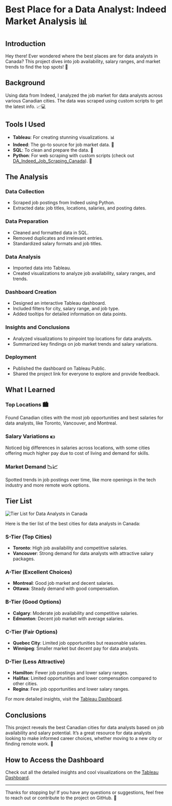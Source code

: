 # Best Place for a Data Analyst: Indeed Market Analysis 📊

## Introduction
Hey there! Ever wondered where the best places are for data analysts in Canada? This project dives into job availability, salary ranges, and market trends to find the top spots! 🌟

## Background
Using data from Indeed, I analyzed the job market for data analysts across various Canadian cities. The data was scraped using custom scripts to get the latest info. 📈💻

## Tools I Used
- **Tableau**: For creating stunning visualizations. 📊
- **Indeed**: The go-to source for job market data. 🏢
- **SQL**: To clean and prepare the data. 🧹
- **Python**: For web scraping with custom scripts (check out [DA_Indeed_Job_Scraping_Canada](https://github.com/MadGrib/DA_Indeed_Job_Scraping_Canada)). 🐍

## The Analysis
### Data Collection
- Scraped job postings from Indeed using Python.
- Extracted data: job titles, locations, salaries, and posting dates.

### Data Preparation
- Cleaned and formatted data in SQL.
- Removed duplicates and irrelevant entries.
- Standardized salary formats and job titles.

### Data Analysis
- Imported data into Tableau.
- Created visualizations to analyze job availability, salary ranges, and trends.

### Dashboard Creation
- Designed an interactive Tableau dashboard.
- Included filters for city, salary range, and job type.
- Added tooltips for detailed information on data points.

### Insights and Conclusions
- Analyzed visualizations to pinpoint top locations for data analysts.
- Summarized key findings on job market trends and salary variations.

### Deployment
- Published the dashboard on Tableau Public.
- Shared the project link for everyone to explore and provide feedback.

## What I Learned
### Top Locations 🏙️
Found Canadian cities with the most job opportunities and best salaries for data analysts, like Toronto, Vancouver, and Montreal.

### Salary Variations 💵
Noticed big differences in salaries across locations, with some cities offering much higher pay due to cost of living and demand for skills.

### Market Demand 📉📈
Spotted trends in job postings over time, like more openings in the tech industry and more remote work options.

## Tier List
![Tier List for Data Analysts in Canada](https://github.com/YourUsername/YourRepositoryName/raw/main/path/to/image.png)

Here is the tier list of the best cities for data analysts in Canada:

### S-Tier (Top Cities)
- **Toronto**: High job availability and competitive salaries.
- **Vancouver**: Strong demand for data analysts with attractive salary packages.

### A-Tier (Excellent Choices)
- **Montreal**: Good job market and decent salaries.
- **Ottawa**: Steady demand with good compensation.

### B-Tier (Good Options)
- **Calgary**: Moderate job availability and competitive salaries.
- **Edmonton**: Decent job market with average salaries.

### C-Tier (Fair Options)
- **Quebec City**: Limited job opportunities but reasonable salaries.
- **Winnipeg**: Smaller market but decent pay for data analysts.

### D-Tier (Less Attractive)
- **Hamilton**: Fewer job postings and lower salary ranges.
- **Halifax**: Limited opportunities and lower compensation compared to other cities.
- **Regina**: Few job opportunities and lower salary ranges.

For more detailed insights, visit the [Tableau Dashboard](https://public.tableau.com/app/profile/andrii.hryn/viz/BestPlaceforaDataAnalystIndeedMarketAnalysis/Dashboard32).

## Conclusions
This project reveals the best Canadian cities for data analysts based on job availability and salary potential. It’s a great resource for data analysts looking to make informed career choices, whether moving to a new city or finding remote work. 🌟

## How to Access the Dashboard
Check out all the detailed insights and cool visualizations on the [Tableau Dashboard](https://public.tableau.com/app/profile/andrii.hryn/viz/BestPlaceforaDataAnalystIndeedMarketAnalysis/Dashboard32).

---

Thanks for stopping by! If you have any questions or suggestions, feel free to reach out or contribute to the project on GitHub. 🙌

